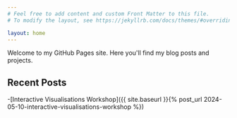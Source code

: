```yaml
---
# Feel free to add content and custom Front Matter to this file.
# To modify the layout, see https://jekyllrb.com/docs/themes/#overriding-theme-defaults

layout: home
---
```


Welcome to my GitHub Pages site. Here you'll find my blog posts and projects. 

## Recent Posts

-[Interactive Visualisations Workshop]({{ site.baseurl }}{% post_url 2024-05-10-interactive-visualisations-workshop %})








